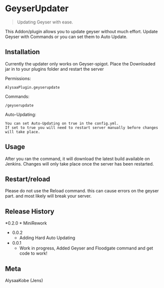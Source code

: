 # GeyserUpdater
> Updating Geyser with ease.


This Addon/plugin allows you to update geyser without much effort.
Update Geyser with Commands or you can set them to Auto Update.


## Installation

Currently the updater only works on Geyser-spigot. Place the Downloaded jar in to your plugins folder and restart the server


Permissions:
```
AlysaaPlugin.geyserupdate
```

Commands:
```
/geyserupdate 
```

Auto-Updating:

```
You can set Auto-Updating on true in the config.yml.
If set to true you will need to restart server manually before changes will take place.
```

## Usage

After you ran the command, it will download the latest build available on Jenkins.
Changes will only take place once the server has been restarted.

## Restart/reload

Please do not use the Reload command. this can cause errors on the geyser part. and most likely will break your server.


## Release History
*0.2.0
    * MiniRework
* 0.0.2
    * Adding Hard Auto Updating
* 0.0.1
    * Work in progress, Added Geyser and Floodgate command and get code to work!

## Meta

AlysaaKobe (Jens) 

